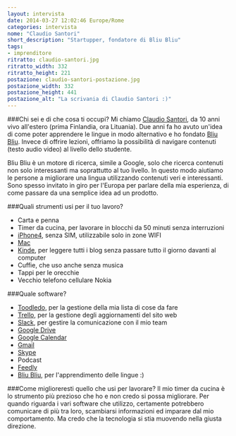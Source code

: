 ```yaml
---
layout: intervista
date: 2014-03-27 12:02:46 Europe/Rome
categories: intervista
nome: "Claudio Santori"
short_description: "Startupper, fondatore di Bliu Bliu"
tags:
- imprenditore
ritratto: claudio-santori.jpg
ritratto_width: 332
ritratto_height: 221
postazione: claudio-santori-postazione.jpg
postazione_width: 332
postazione_height: 441
postazione_alt: "La scrivania di Claudio Santori :)"
---
```

###Chi sei e di che cosa ti occupi?
Mi chiamo [Claudio Santori][1], da 10 anni vivo all'estero (prima Finlandia, ora Lituania). Due anni fa ho avuto un'idea di come poter apprendere le lingue in modo alternativo e ho fondato [Bliu Bliu][bliubliu]. Invece di offrire lezioni, offriamo la possibilità di navigare contenuti (testo audio video) al livello dello studente.

Bliu Bliu è un motore di ricerca, simile a Google, solo che ricerca contenuti non solo interessanti ma soprattutto al tuo livello. In questo modo aiutiamo le persone a migliorare una lingua utilizzando contenuti veri e interessanti. Sono spesso invitato in giro per l'Europa per parlare della mia esperienza, di come passare da una semplice idea ad un prodotto.

###Quali strumenti usi per il tuo lavoro?
- Carta e penna
- Timer da cucina, per lavorare in blocchi da 50 minuti senza interruzioni
- [iPhone4][iphone], senza SIM, utilizzabile solo in zone WIFI
- [Mac][mac]
- [Kinde][kindle], per leggere tutti i blog senza passare tutto il giorno davanti al computer
- Cuffie, che uso anche senza musica
- Tappi per le orecchie
- Vecchio telefono cellulare Nokia

###Quale software?
- [Toodledo][toodledo], per la gestione della mia lista di cose da fare
- [Trello][trello], per la gestione degli aggiornamenti del sito web
- [Slack][slack], per gestire la comunicazione con il mio team
- [Google Drive][gdrive]
- [Google Calendar][gcalendar]
- [Gmail][gmail]
- [Skype][skype]
- Podcast
- [Feedly][feedly]
- [Bliu Bliu][bliubliu], per l'apprendimento delle lingue :)

###Come miglioreresti quello che usi per lavorare?
Il mio timer da cucina è lo strumento più prezioso che ho e non credo si possa migliorare. Per quando riguarda i vari software che utilizzo, certamente potrebbero comunicare di più tra loro, scambiarsi informazioni ed imparare dal mio comportamento. Ma credo che la tecnologia si stia muovendo nella giusta direzione.


[1]: http://www.claudiosantori.it "Sito web di Claudio Santori."
[bliubliu]: http://bliubliu.com "Bliu Bliu: The fun way to learn languages."
[toodledo]: https://www.toodledo.com "Be more productive with Toodledo."
[trello]: https://trello.com "Trello: Organize anything, together."
[slack]: https://slack.com "Slack brings all your communication together in one place. It's real-time messaging, archiving and search for modern teams."
[gdrive]: https://drive.google.com "Google Drive"
[gcalendar]: https://calendar.google.com "Google Calendar"
[gmail]: https://mail.google.com "Google Mail"
[skype]: http://www.skype.com "Microsoft Skype"
[feedly]: http://feedly.com/ "Feedly: Organize, read and share what matters to you."
[mac]: http://www.apple.com/it/mac "Apple computers."
[iphone]: https://www.apple.com/iphone/ "Apple iPhone"
[kindle]: http://www.amazon.it/kindle "Kindle: l'eReader di Amazon"

